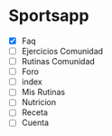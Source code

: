 # Sportsapp
- [X] Faq
- [ ] Ejercicios Comunidad
- [ ] Rutinas Comunidad
- [ ] Foro
- [ ] index
- [ ] Mis Rutinas
- [ ] Nutricion
- [ ] Receta
- [ ] Cuenta